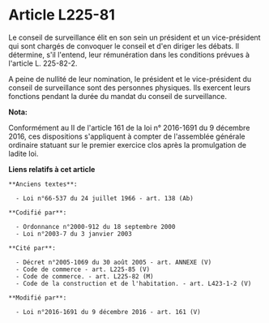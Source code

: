 # Article L225-81

Le conseil de surveillance élit en son sein un président et un vice-président qui sont chargés de convoquer le conseil et
d'en diriger les débats. Il détermine, s'il l'entend, leur rémunération dans les conditions prévues à l'article L. 225-82-2.

A peine de nullité de leur nomination, le président et le vice-président du conseil de surveillance sont des personnes
physiques. Ils exercent leurs fonctions pendant la durée du mandat du conseil de surveillance.

**Nota:**

Conformément au II de l'article 161 de la loi n° 2016-1691 du 9 décembre 2016, ces dispositions s'appliquent à compter de
l'assemblée générale ordinaire statuant sur le premier exercice clos après la promulgation de ladite loi.

**Liens relatifs à cet article**

	**Anciens textes**:

	  - Loi n°66-537 du 24 juillet 1966 - art. 138 (Ab)

	**Codifié par**:

	  - Ordonnance n°2000-912 du 18 septembre 2000
	  - Loi n°2003-7 du 3 janvier 2003

	**Cité par**:

	  - Décret n°2005-1069 du 30 août 2005 - art. ANNEXE (V)
	  - Code de commerce - art. L225-85 (V)
	  - Code de commerce. - art. L225-82 (M)
	  - Code de la construction et de l'habitation. - art. L423-1-2 (V)

	**Modifié par**:

	  - Loi n°2016-1691 du 9 décembre 2016 - art. 161 (V)
